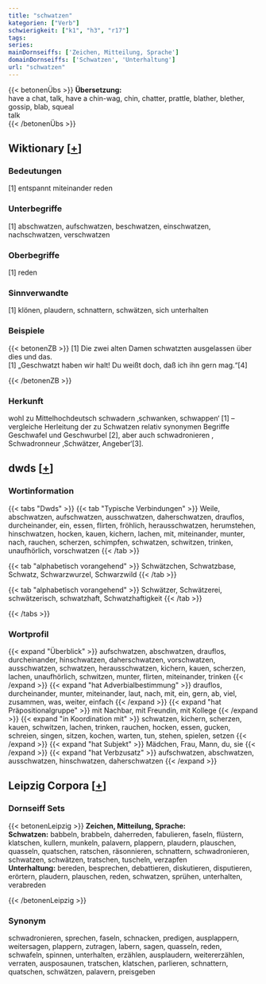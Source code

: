 ```yaml
---
title: "schwatzen"
kategorien: ["Verb"]
schwierigkeit: ["k1", "h3", "r17"]
tags:
series:
mainDornseiffs: ['Zeichen, Mitteilung, Sprache']
domainDornseiffs: ['Schwatzen', 'Unterhaltung']
url: "schwatzen"
---
```


{{< betonenÜbs >}}
**Übersetzung:**  
have a chat, talk, have a chin-wag, chin, chatter, prattle, blather, blether, gossip, blab, squeal  
talk  
{{< /betonenÜbs >}}

## Wiktionary [[+](https://de.wiktionary.org/wiki/schwatzen)]

### Bedeutungen
[1] entspannt miteinander reden  

### Unterbegriffe
[1] abschwatzen, aufschwatzen, beschwatzen, einschwatzen, nachschwatzen, verschwatzen  

### Oberbegriffe
[1] reden  

### Sinnverwandte
[1] klönen, plaudern, schnattern, schwätzen, sich unterhalten  

### Beispiele
{{< betonenZB >}}
[1] Die zwei alten Damen schwatzten ausgelassen über dies und das.  
[1] „Geschwatzt haben wir halt! Du weißt doch, daß ich ihn gern mag.“[4]  

{{< /betonenZB >}}
### Herkunft
wohl zu Mittelhochdeutsch schwadern ‚schwanken, schwappen‘ [1] – vergleiche Herleitung der zu Schwatzen relativ synonymen Begriffe Geschwafel und Geschwurbel [2], aber auch schwadronieren , Schwadronneur ‚Schwätzer, Angeber‘[3].  



## dwds [[+](https://www.dwds.de/wb/schwatzen)]

### Wortinformation
{{< tabs "Dwds" >}}
{{< tab "Typische Verbindungen" >}}
Weile, abschwatzen, aufschwatzen, ausschwatzen, daherschwatzen, drauflos, durcheinander, ein, essen, flirten, fröhlich, herausschwatzen, herumstehen, hinschwatzen, hocken, kauen, kichern, lachen, mit, miteinander, munter, nach, rauchen, scherzen, schimpfen, schwatzen, schwitzen, trinken, unaufhörlich, vorschwatzen
{{< /tab >}}

{{< tab "alphabetisch vorangehend" >}}
Schwätzchen, Schwatzbase, Schwatz, Schwarzwurzel, Schwarzwild
{{< /tab >}}

{{< tab "alphabetisch vorangehend" >}}
Schwätzer, Schwätzerei, schwätzerisch, schwatzhaft, Schwatzhaftigkeit
{{< /tab >}}

{{< /tabs >}}

### Wortprofil
{{< expand "Überblick" >}} aufschwatzen, abschwatzen, drauflos, durcheinander, hinschwatzen, daherschwatzen, vorschwatzen, ausschwatzen, schwatzen, herausschwatzen, kichern, kauen, scherzen, lachen, unaufhörlich, schwitzen, munter, flirten, miteinander, trinken {{< /expand >}}
{{< expand "hat Adverbialbestimmung" >}} drauflos, durcheinander, munter, miteinander, laut, nach, mit, ein, gern, ab, viel, zusammen, was, weiter, einfach {{< /expand >}}
{{< expand "hat Präpositionalgruppe" >}} mit Nachbar, mit Freundin, mit Kollege {{< /expand >}}
{{< expand "in Koordination mit" >}} schwatzen, kichern, scherzen, kauen, schwitzen, lachen, trinken, rauchen, hocken, essen, gucken, schreien, singen, sitzen, kochen, warten, tun, stehen, spielen, setzen {{< /expand >}}
{{< expand "hat Subjekt" >}} Mädchen, Frau, Mann, du, sie {{< /expand >}}
{{< expand "hat Verbzusatz" >}} aufschwatzen, abschwatzen, ausschwatzen, hinschwatzen, daherschwatzen {{< /expand >}}

## Leipzig Corpora [[+](https://corpora.uni-leipzig.de/en/res?word=schwatzen&corpusId=deu_newscrawl-public_2018)]

### Dornseiff Sets
{{< betonenLeipzig >}}
**Zeichen, Mitteilung, Sprache:**  
**Schwatzen:** babbeln, brabbeln, daherreden, fabulieren, faseln, flüstern, klatschen, kullern, munkeln, palavern, plappern, plaudern, plauschen, quasseln, quatschen, ratschen, räsonnieren, schnattern, schwadronieren, schwatzen, schwätzen, tratschen, tuscheln, verzapfen  
**Unterhaltung:** bereden, besprechen, debattieren, diskutieren, disputieren, erörtern, plaudern, plauschen, reden, schwatzen, sprühen, unterhalten, verabreden  

{{< /betonenLeipzig >}}

### Synonym
schwadronieren, sprechen, faseln, schnacken, predigen, ausplappern, weitersagen, plappern, zutragen, labern, sagen, quasseln, reden, schwafeln, spinnen, unterhalten, erzählen, ausplaudern, weitererzählen, verraten, ausposaunen, tratschen, klatschen, parlieren, schnattern, quatschen, schwätzen, palavern, preisgeben

